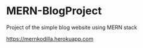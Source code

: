 # MERN-BlogProject
Project of the simple blog website using MERN stack

https://mernkodilla.herokuapp.com
